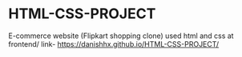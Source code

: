 # HTML-CSS-PROJECT
E-commerce website (Flipkart shopping clone) used html and css at frontend/
link- https://danishhx.github.io/HTML-CSS-PROJECT/
